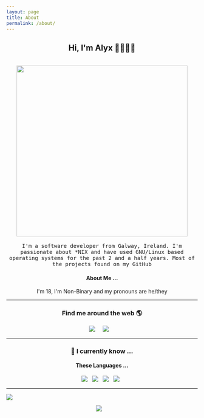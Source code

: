 ```yaml
---
layout: page
title: About
permalink: /about/
---
```


<h2 align='center'> Hi, I'm Alyx 👋🧑🏻‍💻 </h2>

<p align="center">
  <br><img src="https://github.com/alyxdeburca/alyxdeburca/raw/master/Developer.gif" width="450px"><br><br>
  <samp> I'm a software developer from Galway, Ireland. I'm passionate about *NIX and have used GNU/Linux based operating systems for the past 2 and a half years. Most of the projects found on my GitHub
  </samp>
  <br>
  
</p>

<h4 align='center'>About Me ...</h4>
  <p align='center'>I'm 18, I'm Non-Binary and my pronouns are he/they</p>

<hr>


<h3  align='center'>Find me around the web 🌎 </h3>


<p align='center'>
  <a href="https://twitter.com/alyxvanced"><img src="https://img.shields.io/twitter/url?style=for-the-badge&logo=twitter&url=https%3A%2F%2Ftwitter.com%2Falyxvanced" /></a>&nbsp;&nbsp;&nbsp;&nbsp;
  <a href="mailto:alyx@alyx.site"><img src="https://img.shields.io/badge/email-%23D14836.svg?&style=for-the-badge&logo=gmail&logoColor=white" /></a>&nbsp;&nbsp;&nbsp;&nbsp;
</p>

<hr>

<h3 align='center'> 🔭   I currently know ...</h4>


<h4 align='center'> These Languages ...</h5>
<p align='center'>
  <img src="https://img.shields.io/badge/html5%20-%23e34f26.svg?&style=for-the-badge&logo=html5&logoColor=white" />&nbsp;&nbsp;
  <img src="https://img.shields.io/badge/css3%20-%231572B6.svg?&style=for-the-badge&logo=css3&logoColor=white" />&nbsp;&nbsp;
  <img src="https://img.shields.io/badge/python3%20-%23e34f26.svg?&style=for-the-badge&logo=python&logoColor=white" />&nbsp;&nbsp;
  <img src="https://img.shields.io/badge/javascript%20-%23F7DF1E.svg?&style=for-the-badge&logo=javascript&logoColor=white" />&nbsp;&nbsp;
</p>
<hr>

<img src="https://github.com/alyxdeburca/alyxdeburca/raw/master/wave.svg" />

<p align='center'><a href="#"><img src="https://img.shields.io/github/license/alyxdeburca/alyxdeburca?style=for-the-badge" /></a>&nbsp;&nbsp;&nbsp;&nbsp;
  </p>